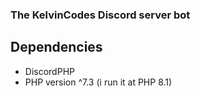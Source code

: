 ### The KelvinCodes Discord server bot

## Dependencies
- DiscordPHP
- PHP version ^7.3 (i run it at PHP 8.1)